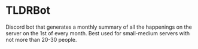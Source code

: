 # TLDRBot
Discord bot that generates a monthly summary of all the happenings on the server on the 1st of every month. Best used for small-medium servers with not more than 20-30 people.
